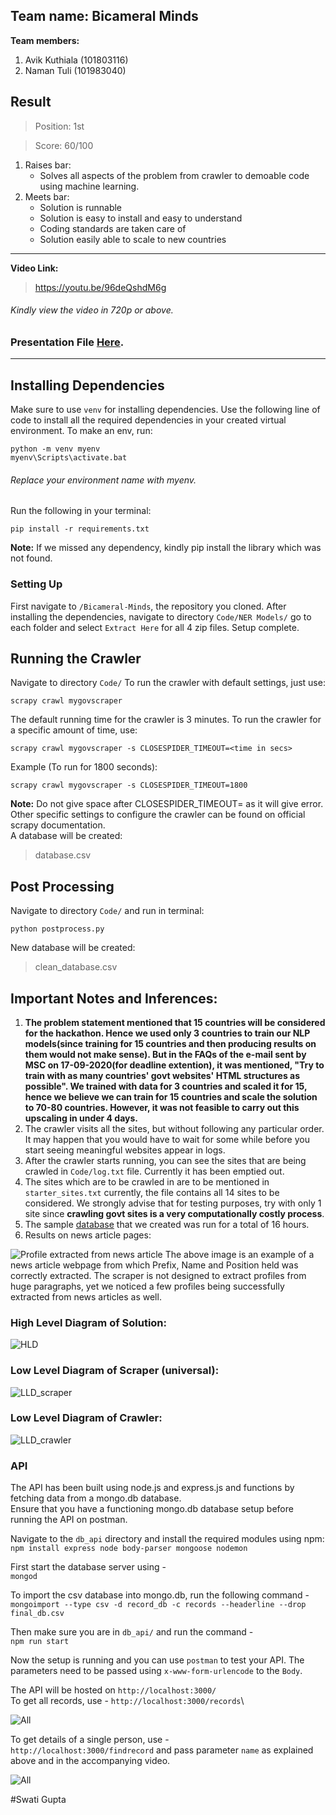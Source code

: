 
## Team name: Bicameral Minds
**Team members:**
1. Avik Kuthiala  (101803116)
2. Naman Tuli (101983040)
## Result
> Position: 1st

>Score: 60/100
1. Raises bar:
     * Solves all aspects of the problem from crawler to demoable code using machine learning.
2. Meets bar:
    * Solution is runnable
    * Solution is easy to install and easy to understand
    * Coding standards are taken care of
    * Solution easily able to scale to new countries
----------------------------------------------
**Video Link:**
>https://youtu.be/96deQshdM6g
###### Kindly view the video in 720p or above.
### Presentation File [Here](https://github.com/bernard0047/Bicameral-Minds/blob/master/Design/Bicameral%20Minds.pdf).
----------------------------------------------
 ## Installing Dependencies
 
 Make sure to use `venv` for installing dependencies. Use the following line of code to install all the required dependencies in your created virtual environment. To make an env, run:
 
	python -m venv myenv
	myenv\Scripts\activate.bat
###### Replace your environment name with myenv.
Run the following in your terminal:

	pip install -r requirements.txt
**Note:** If we missed any dependency, kindly pip install the library which was not found.

### Setting Up
First navigate to `/Bicameral-Minds`, the repository you cloned.
After installing the dependencies, navigate to directory `Code/NER Models/` go to each folder and select `Extract Here` for all 4 zip files.
Setup complete.


## Running the Crawler
Navigate to directory `Code/`
To run the crawler with default settings, just use:

	scrapy crawl mygovscraper

The default running time for the crawler is 3 minutes. To run the crawler for a specific amount of time, use:

	scrapy crawl mygovscraper -s CLOSESPIDER_TIMEOUT=<time in secs>
Example (To run for 1800 seconds):

	scrapy crawl mygovscraper -s CLOSESPIDER_TIMEOUT=1800
**Note:** Do not give space after  CLOSESPIDER_TIMEOUT=  as it  will give error.
Other specific settings to configure the crawler can be found on official scrapy documentation.<br>
A database will be created:
>database.csv

## Post Processing 
Navigate to directory `Code/` and run in terminal:

	python postprocess.py
New database will be created:
> clean_database.csv

## Important Notes and Inferences:
1. **The problem statement mentioned that 15 countries will be considered for the hackathon. Hence we used only 3 countries to train our NLP models(since training for 15 countries and then producing results on them would not make sense). But in the FAQs of the e-mail sent by MSC on 17-09-2020(for deadline extention), it was mentioned, "Try to train with as many countries'  govt websites' HTML structures as possible". We trained with data for 3 countries and scaled it for 15, hence we believe we can train for 15 countries and scale the solution to 70-80 countries. However, it was not feasible to carry out this upscaling in under 4 days.**
2. The crawler visits all the sites, but without following any particular order. It may happen that you would have to wait for some while before you start seeing meaningful websites appear in logs.
3. After the crawler starts running, you can see the sites that are being crawled in `Code/log.txt` file. Currently it has been emptied out.
4. The sites which are to be crawled in are to be mentioned in `starter_sites.txt` currently, the file contains all 14 sites to be considered. We strongly advise that for testing purposes, try with only 1 site since **crawling govt sites is a very computationally costly process**.
5.  The sample [database](https://github.com/bernard0047/Bicameral-Minds/blob/master/DATABASE/sample_database(57600s).csv) that we created was run for a total of 16 hours. 
6.  Results on news article pages: 

![Profile extracted from news article](https://github.com/bernard0047/Bicameral-Minds/blob/master/Design/news.jfif)
The above image is an example of a news article webpage from which Prefix, Name and Position held was correctly extracted. The scraper is not designed to extract profiles from huge paragraphs, yet we noticed a few profiles being successfully extracted from news articles as well. 

### High Level Diagram of Solution:
![HLD](https://github.com/bernard0047/Bicameral-Minds/blob/master/Design/HLDbw.png)

### Low Level Diagram of Scraper (universal):
![LLD_scraper](https://github.com/bernard0047/Bicameral-Minds/blob/master/Design/LLDscraperbw.png)

### Low Level Diagram of Crawler:
![LLD_crawler](https://github.com/bernard0047/Bicameral-Minds/blob/master/Design/LLD_crawlerbw.png) 

### API
The API has been built using node.js and express.js and functions by fetching data from a mongo.db database.\
Ensure that you have a functioning mongo.db database setup before running the API on postman.

Navigate to the `db_api` directory and install the required modules using npm:\
`npm install express node body-parser mongoose nodemon`

First start the database server using -\
`mongod`

To import the csv database into mongo.db, run the following command -\
`mongoimport --type csv -d record_db -c records --headerline --drop final_db.csv`

Then make sure you are in `db_api/` and run the command - \
`npm run start`

Now the setup is running and you can use `postman` to test your API. The parameters need to be passed using `x-www-form-urlencode` to the `Body`.

The API will be hosted on `http://localhost:3000/`\
To get all records, use -  `http://localhost:3000/records`\

![All](https://github.com/bernard0047/Bicameral-Minds/blob/master/Design/find_all.PNG) 

To get details of a single person, use - \
`http://localhost:3000/findrecord`  and pass parameter `name` as explained above and in the accompanying video.


![All](https://github.com/bernard0047/Bicameral-Minds/blob/master/Design/find_Modi.PNG)

#Swati Gupta
